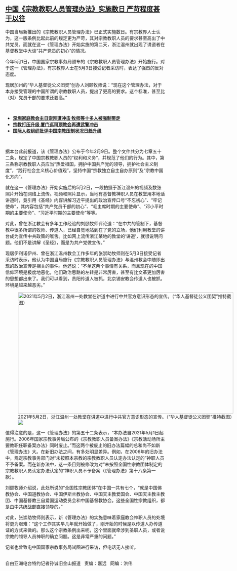 <!--1620153693000-->
[中国《宗教教职人员管理办法》实施数日  严苛程度甚于以往](https://www.rfa.org/mandarin/yataibaodao/shehui/sc-05042021141937.html)
------

<p></p><p>中国当局新推出的《宗教教职人员管理办法》已正式实施数日。有宗教界人士认为，这一版条例比起此前的规定更为严苛，其对宗教教职人员的要求甚至高出了中共党员。而就在这一《管理办法》开始实施的第二天，浙江温州就出现了讲道者在基督教堂中大谈“共产党员的初心”的情况。</p><p>今年5<span>月</span>1<span>日，中国国家宗教事务局颁布的《宗教教职人员管理办法》开始施行。对于这一《管理办法》，有宗教界人士在</span>5<span>月</span>3<span>日接受记者采访时，表达了强烈的反对态度。</span></p><p>现居加州的“华人基督徒公义团契”创办人刘颐牧师说：“现在这个管理办法，对于本身接受管理的中国所谓的宗教教职人员，提出了更高的要求。这个标准，甚至比（对）党员干部的要求还要高。”</p><p><br/></p><ul><li><a href="https://www.rfa.org/mandarin/yataibaodao/shehui/ql2-04272021082432.html"><strong>深圳家庭教会主日崇拜遭冲击 牧师等十多人被强制带走</strong></a></li><li><strong><a href="https://www.rfa.org/mandarin/Xinwen/3-04182021101752.html">宗教打压升级 厦门巡司顶教会再遭武警冲击</a></strong></li><li><strong><a href="https://www.rfa.org/mandarin/Xinwen/2-12132018092741.html">国际人权组织批评中国宗教压制状况日趋升级</a></strong></li></ul><p><br/></p><p>据本台此前报道，该《管理办法》公布于今年2<span>月</span>9<span>日。整个文件共分为七章五十二条，规定了中国宗教教职人员的“权利和义务”，并规范了他们的行为。其中，第三条称宗教教职人员应当“热爱祖国，拥护中国共产党的领导，拥护社会主义制度”，“践行社会主义核心价值观”，坚持中国“宗教独立自主自办原则”及“宗教中国化方向”。</span></p><p>就在这一《管理办法》开始实施后的5<span>月</span>2<span>日，一段拍摄于浙江温州的视频及数张照片开始在网络上流传。视频和照片显示，当地有基督教神职人员在教堂用本地话讲道时，竟引用《圣经》内容讲解习近平提出的政治宣传口号“不忘初心”、“牢记使命”，其内容包括“共产党员干部的初心”、“毛主席时期的主要使命”、“邓小平时期的主要使命”、“习近平时期的主要使命”等等。</span></p><p>对此，曾在浙江教会有多年工作经验的刘颐牧师评论道：“在中共的管制下，基督教中很多所谓的牧师、传道人，已经自觉地站到在了党的立场，他们利用教堂的讲台成为宣传中共政策的喉舌。比如网上流传浙江某地的教堂的‘讲道’，就很说明问题。他们不是讲解《圣经》，而是为共产党做宣传。”</p><p>现居伊利诺伊州、曾在浙江温州教会工作多年的张崇助牧师则在5<span>月</span>3<span>日接受记者采访时表示，他认为中国当局施行《宗教教职人员管理办法》与温州教会中随即出现的政治宣传是相关的事件。他还说：“不单这两个事情有关系，而且现在的中国信仰环境是极度地恶化，他们政治思路的左转是非常厉害，甚至有比文革更加厉害的思想都出来了。我们可以看到，贵阳传道人被抓，北京锡安教会传道人也被抓。环境是越来越恶劣。”</span></p><p><span><figure class="image-richtext image-inline captioned" style="width:680px;"><img alt="2021年5月2日，浙江温州一处教堂在讲道中进行中共官方意识形态的宣传。（“华人基督徒公义团契”推特截图）" height="383" src="https://www.rfa.org/mandarin/yataibaodao/shehui/sc-05042021141937.html/m0504-sc1.jpg/@@images/99a74c8b-b842-49fe-af37-3816514f9f50.jpeg" title="M0504-SC1.jpg" width="680"/><figcaption class="image-caption">2021年5月2日，浙江温州一处教堂在讲道中进行中共官方意识形态的宣传。（“华人基督徒公义团契”推特截图）</figcaption><small></small><div id="zoomattribute"><a data-caption="2021年5月2日，浙江温州一处教堂在讲道中进行中共官方意识形态的宣传。（“华人基督徒公义团契”推特截图）" data-fancybox="" href="https://www.rfa.org/mandarin/yataibaodao/shehui/sc-05042021141937.html/m0504-sc1.jpg" id="single_image" title="2021年5月2日，浙江温州一处教堂在讲道中进行中共官方意识形态的宣传。（“华人基督徒公义团契”推特截图）"><img src="/++plone++rfa-resources/img/icon-zoom.png"/></a></div></figure></span></p><p>值得注意的是，这一《管理办法》的第五十二条表示，“本办法自2021<span>年</span>5<span>月</span>1<span>日起施行。</span>2006<span>年国家宗教事务局公布的《宗教教职人员备案办法》《宗教活动场所主要教职任职备案办法》同时废止。”而这两个被废止的旧办法篇幅的总和尚不如新《管理办法》大。在新旧办法之间，有多处明显差异。例如，在</span>2006<span>年的旧办法中，规定宗教事务部门对“未按照本宗教的宗教教职人员认定办法认定的”神职人员不予备案。而在新办法中，这一条目则被修改为对“未按照全国性宗教团体制定的宗教教职人员认定办法认定的”神职人员不予备案（《管理办法》第十八条第一款）。</span></p><p>刘颐牧师介绍说，此处所说的“全国性宗教团体”在中国一共有七个，“就是中国佛教协会、中国道教协会、中国伊斯兰教协会、中国天主教爱国会、中国天主教主教团、中国基督教三自爱国运动委员会和中国基督教协会。这些全国性宗教组织，都是由中共统战部直接领导的。”</p><p>对此，张崇助牧师则表示，新《管理办法》的实施意味着家庭教会神职人员的处境将更为艰难：“这个工作其实早几年就开始做了，刚开始的时候是以传道人办传道证的方式来做的。那么这个宗教条例出来呢，这个里面就牵涉到圣职人员，或者说宗教的领导人员神职的确立问题。这是非常严重的问题。”</p><p>记者也曾致电中国国家宗教事务局试图进行采访，但电话无人接听。</p><p><br/>自由亚洲电台特约记者孙诚旧金山报道   责编：嘉远   网编：洪伟</p>
